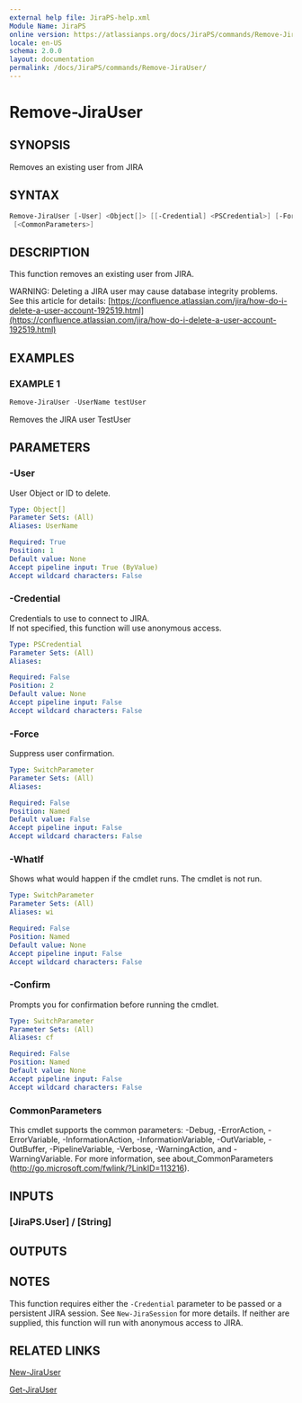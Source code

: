 ```yaml
---
external help file: JiraPS-help.xml
Module Name: JiraPS
online version: https://atlassianps.org/docs/JiraPS/commands/Remove-JiraUser/
locale: en-US
schema: 2.0.0
layout: documentation
permalink: /docs/JiraPS/commands/Remove-JiraUser/
---
```

# Remove-JiraUser

## SYNOPSIS

Removes an existing user from JIRA

## SYNTAX

```powershell
Remove-JiraUser [-User] <Object[]> [[-Credential] <PSCredential>] [-Force] [-WhatIf] [-Confirm]
 [<CommonParameters>]
```

## DESCRIPTION

This function removes an existing user from JIRA.

WARNING: Deleting a JIRA user may cause database integrity problems.
See this article for details:
[https://confluence.atlassian.com/jira/how-do-i-delete-a-user-account-192519.html](https://confluence.atlassian.com/jira/how-do-i-delete-a-user-account-192519.html)

## EXAMPLES

### EXAMPLE 1

```powershell
Remove-JiraUser -UserName testUser
```

Removes the JIRA user TestUser

## PARAMETERS

### -User

User Object or ID to delete.

```yaml
Type: Object[]
Parameter Sets: (All)
Aliases: UserName

Required: True
Position: 1
Default value: None
Accept pipeline input: True (ByValue)
Accept wildcard characters: False
```

### -Credential

Credentials to use to connect to JIRA.  
If not specified, this function will use anonymous access.

```yaml
Type: PSCredential
Parameter Sets: (All)
Aliases:

Required: False
Position: 2
Default value: None
Accept pipeline input: False
Accept wildcard characters: False
```

### -Force

Suppress user confirmation.

```yaml
Type: SwitchParameter
Parameter Sets: (All)
Aliases:

Required: False
Position: Named
Default value: False
Accept pipeline input: False
Accept wildcard characters: False
```

### -WhatIf

Shows what would happen if the cmdlet runs.
The cmdlet is not run.

```yaml
Type: SwitchParameter
Parameter Sets: (All)
Aliases: wi

Required: False
Position: Named
Default value: None
Accept pipeline input: False
Accept wildcard characters: False
```

### -Confirm

Prompts you for confirmation before running the cmdlet.

```yaml
Type: SwitchParameter
Parameter Sets: (All)
Aliases: cf

Required: False
Position: Named
Default value: None
Accept pipeline input: False
Accept wildcard characters: False
```

### CommonParameters

This cmdlet supports the common parameters: -Debug, -ErrorAction, -ErrorVariable, -InformationAction, -InformationVariable, -OutVariable, -OutBuffer, -PipelineVariable, -Verbose, -WarningAction, and -WarningVariable.
For more information, see about_CommonParameters (http://go.microsoft.com/fwlink/?LinkID=113216).

## INPUTS

### [JiraPS.User] / [String]

## OUTPUTS

## NOTES

This function requires either the `-Credential` parameter to be passed or a persistent JIRA session.
See `New-JiraSession` for more details.
If neither are supplied, this function will run with anonymous access to JIRA.

## RELATED LINKS

[New-JiraUser](../New-JiraUser/)

[Get-JiraUser](../Get-JiraUser/)
